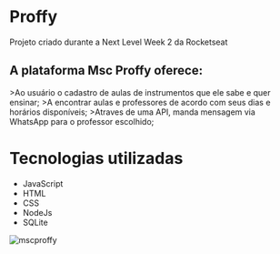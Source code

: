 # Proffy
 Projeto criado durante a Next Level Week 2 da Rocketseat
 
<h2>A plataforma Msc Proffy oferece:</h2>
 >Ao usuário o cadastro de aulas de instrumentos que ele sabe e quer ensinar;
 >A encontrar aulas e professores de acordo com seus dias e horários disponíveis;
 >Atraves de uma API, manda mensagem via WhatsApp para o professor escolhido;
 
 # Tecnologias utilizadas
* JavaScript
* HTML
* CSS
* NodeJs
* SQLite
 
![mscproffy](https://user-images.githubusercontent.com/66217885/89725873-cb9f2280-d9ea-11ea-880b-8f23b1ef34ae.png)

